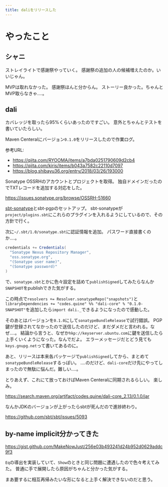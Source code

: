 ```yaml
---
title: daliをリリースした
---
```


# やったこと

## シャニ

ストレイライトで感謝祭やっていく。
感謝祭の追加の人の候補増えたのか。いいじゃん。

MVPは取れなかった。
感謝祭ほんと分からん。
ストーリー良かった。ちゃんとMVP取らなきゃ‥‥。

## dali

カバレッジを取ったら95%くらいあったのですごい。
意外とちゃんとテストを書いていたらしい。

Maven Centeralにバージョン`0.1.0`をリリースしたので作業ログ。

参考URL:

- <https://qiita.com/RYOOMA/items/a7bda0251790609d2cb4>
- <https://qiita.com/kiris/items/b043a7582c22110d7097>
- <https://blog.shibayu36.org/entry/2018/03/26/193000>

Sonatype OSSRHのアカウントとプロジェクトを取得。
独自ドメインだったのでTXTレコードを追加する対応をした。

<https://issues.sonatype.org/browse/OSSRH-51660>

[sbt-sonatype](https://github.com/xerial/sbt-sonatype)とsbt-pgpのセットアップ。
sbt-sonatypeが`project/plugins.sbt`にこれらのプラグインを入れるようにしているので、その方針で行く。

次に`~/.sbt/1.0/sonatype.sbt`に認証情報を追加。
パスワード直接書くのか‥‥。

```scala
credentials += Credentials(
  "Sonatype Nexus Repository Manager",
  "oss.sonatype.org",
  "(Sonatype user name)",
  "(Sonatype password)"
)
```

で、`sonatype.sbt`とかに色々設定を詰めて`publishSigned`してみたらなんか`SNAPSHOT`をpublishできた気がする。

この時点で`resolvers += Resolver.sonatypeRepo("snapshots")`と`libraryDependencies += "codes.quine" %% "dali-core" % "0.1.0-SNAPSHOT"`を追加したら`import dali._`できるようになったので感動した。

そのあとはバージョンを`0.1.0`にして`sonatypeBundleRelease`で試行錯誤。
PGP鍵が登録されてなかったので送信したのだけど、まだダメだと言われる。なぜ‥‥。
結論から言うと、なぜか`hkp://keyserver.ubuntu.com`に鍵を送信したら上手くいくようになった。なんでだよ。
エラーメッセージだとどう見ても`keys.gnupg.net`って書いてあるのに。

あと、リリースは本来各パッケージで`publishSigned`してから、まとめて`sonatypeBundleRelease`するっぽい。
‥‥のだけど、`dali-core`だけ先にやってしまったので無駄に悩んだ。難しい‥‥。

とりあえず、これにて放っておけばMaven Centeralに同期されるらしい。
楽しみ。

<https://search.maven.org/artifact/codes.quine/dali-core_2.13/0.1.0/jar>

なんかJDKのバージョンが上がったらsbtが死んだので進捗終わり。

<https://github.com/sbt/sbt/issues/5093>

## by-name implicit分かってきた

<https://gist.github.com/MakeNowJust/256e03b493241d24b952d0629addc9f3>

`Eq`の導出を実装していて、`Show`のときと同じ問題に遭遇したので色々考えてみた。
普通に手で展開したら原因がちゃんと分かった気がする。

まあ要するに相互再帰みたいな形になると上手く解決できないのだと思う。
